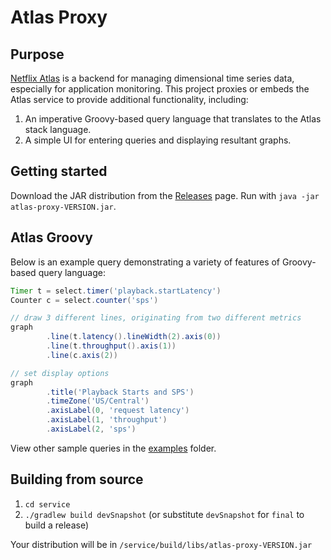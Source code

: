 # Atlas Proxy

## Purpose

[Netflix Atlas](https://github.com/Netflix/atlas) is a backend for managing dimensional time series data, especially for application monitoring.
This project proxies or embeds the Atlas service to provide additional functionality, including:

1. An imperative Groovy-based query language that translates to the Atlas stack language.
2. A simple UI for entering queries and displaying resultant graphs.

## Getting started

Download the JAR distribution from the [Releases](https://github.com/jkschneider/atlas-proxy/releases) page. Run with `java -jar atlas-proxy-VERSION.jar`.

## Atlas Groovy

Below is an example query demonstrating a variety of features of Groovy-based query language:

```groovy
Timer t = select.timer('playback.startLatency')
Counter c = select.counter('sps')

// draw 3 different lines, originating from two different metrics
graph
        .line(t.latency().lineWidth(2).axis(0))
        .line(t.throughput().axis(1))
        .line(c.axis(2))

// set display options
graph
        .title('Playback Starts and SPS')
        .timeZone('US/Central')
        .axisLabel(0, 'request latency')
        .axisLabel(1, 'throughput')
        .axisLabel(2, 'sps')
```

View other sample queries in the [examples](https://github.com/jkschneider/atlas-proxy/tree/master/examples) folder.

## Building from source

1. `cd service`
2. `./gradlew build devSnapshot` (or substitute `devSnapshot` for `final` to build a release)

Your distribution will be in `/service/build/libs/atlas-proxy-VERSION.jar`
